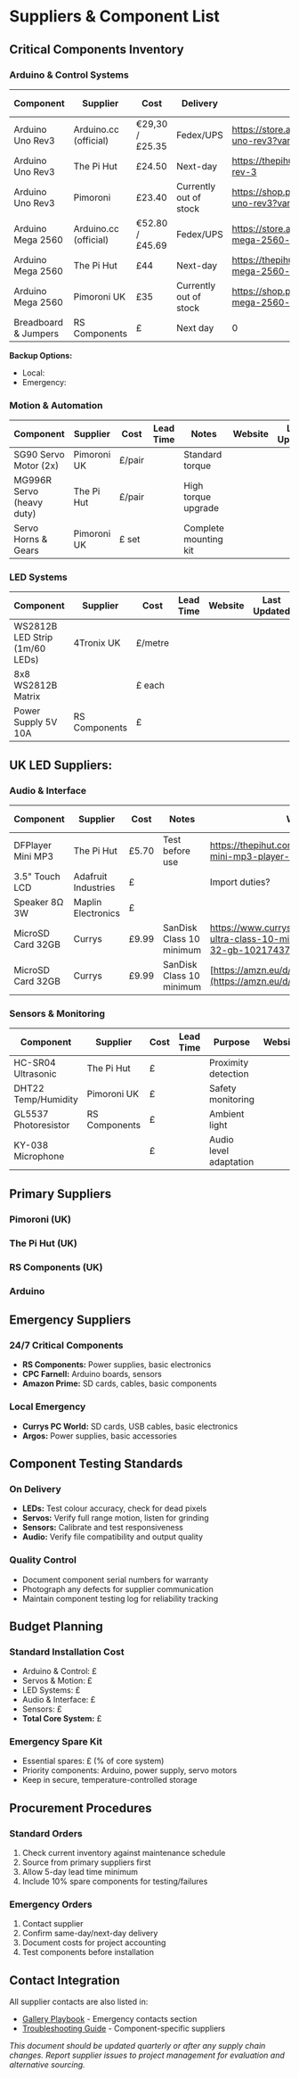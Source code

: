 
# Suppliers & Component List

## Critical Components Inventory

### Arduino & Control Systems

| Component | Supplier | Cost | Delivery | Website | Last Updated |
|-----------|----------|------|-----------|---------|-------------|
| Arduino Uno Rev3 | Arduino.cc (official) | €29,30 / £25.35 | Fedex/UPS | https://store.arduino.cc/products/arduino-uno-rev3?variant=35453920903319 | 14/09/2025 |
| Arduino Uno Rev3 | The Pi Hut | £24.50 | Next-day | https://thepihut.com/products/arduino-uno-rev-3 | 14/09/2025 |
| Arduino Uno Rev3 | Pimoroni | £23.40 | Currently out of stock | https://shop.pimoroni.com/products/arduino-uno-rev3?variant=3092610678794 | 14/09/2025 |
| Arduino Mega 2560 | Arduino.cc (official) | €52.80 / £45.69 | Fedex/UPS  | https://store.arduino.cc/products/arduino-mega-2560-rev3?queryID=undefined | 14/09/2025 |
| Arduino Mega 2560 | The Pi Hut | £44 | Next-day | https://thepihut.com/products/arduino-mega-2560-rev3 | 14/09/2025 |
| Arduino Mega 2560 | Pimoroni UK | £35 | Currently out of stock | https://shop.pimoroni.com/products/arduino-mega-2560-rev3?variant=3092530462730 | 14/09/2025 |
| Breadboard & Jumpers | RS Components | £ | Next day | 0 |  |

**Backup Options:**
- Local: 
- Emergency: 

### Motion & Automation

| Component | Supplier | Cost | Lead Time | Notes | Website | Last Updated |
|-----------|----------|------|-----------|--------|---------|-------------|
| SG90 Servo Motor (2x) | Pimoroni UK | £/pair |  | Standard torque |
| MG996R Servo (heavy duty) | The Pi Hut | £/pair |  | High torque upgrade |
| Servo Horns & Gears | Pimoroni UK | £ set |  | Complete mounting kit |

### LED Systems

| Component | Supplier | Cost | Lead Time | Website | Last Updated |
|-----------|----------|------|-----------|---------|-------------|
| WS2812B LED Strip (1m/60 LEDs) | 4Tronix UK | £/metre | |
| 8x8 WS2812B Matrix |  | £ each |  |  |
| Power Supply 5V 10A | RS Components | £ |  |  |

**UK LED Suppliers:**
- 

### Audio & Interface

| Component | Supplier | Cost | Notes | Website | Last Updated |
|-----------|----------|------|--------|---------|-------------|
| DFPlayer Mini MP3 | The Pi Hut | £5.70 | Test before use | https://thepihut.com/products/dfplayer-a-mini-mp3-player-for-arduino | 14/09/2025 |
| 3.5" Touch LCD | Adafruit Industries | £ |  | Import duties? |
| Speaker 8Ω 3W | Maplin Electronics | £ |  |  |
| MicroSD Card 32GB | Currys | £9.99 | SanDisk Class 10 minimum | https://www.currys.co.uk/products/sandisk-ultra-class-10-microsdhc-memory-card-32-gb-10217437.html | 14/09/2025 |
| MicroSD Card 32GB | Currys | £9.99 | SanDisk Class 10 minimum | [https://amzn.eu/d/gla7THC](https://amzn.eu/d/2ptiDfM) | 14/09/2025 |

 

### Sensors & Monitoring

| Component | Supplier | Cost | Lead Time | Purpose | Website | Last Updated |
|-----------|----------|------|-----------|---------|---------|-------------|
| HC-SR04 Ultrasonic | The Pi Hut | £ |  | Proximity detection |
| DHT22 Temp/Humidity | Pimoroni UK | £ |  | Safety monitoring |
| GL5537 Photoresistor | RS Components | £ |  | Ambient light |
| KY-038 Microphone |  | £ |  | Audio level adaptation |

## Primary Suppliers

### Pimoroni (UK)

### The Pi Hut (UK)

### RS Components (UK)

### Arduino



## Emergency Suppliers

### 24/7 Critical Components
- **RS Components:** Power supplies, basic electronics
- **CPC Farnell:** Arduino boards, sensors
- **Amazon Prime:** SD cards, cables, basic components 

### Local Emergency 
- **Currys PC World:** SD cards, USB cables, basic electronics
- **Argos:** Power supplies, basic accessories


## Component Testing Standards

### On Delivery
- **LEDs:** Test colour accuracy, check for dead pixels
- **Servos:** Verify full range motion, listen for grinding
- **Sensors:** Calibrate and test responsiveness
- **Audio:** Verify file compatibility and output quality

### Quality Control
- Document component serial numbers for warranty
- Photograph any defects for supplier communication
- Maintain component testing log for reliability tracking

## Budget Planning

### Standard Installation Cost
- Arduino & Control: £
- Servos & Motion: £
- LED Systems: £
- Audio & Interface: £
- Sensors: £
- **Total Core System:** £

### Emergency Spare Kit
- Essential spares: £ (% of core system)
- Priority components: Arduino, power supply, servo motors
- Keep in secure, temperature-controlled storage

## Procurement Procedures

### Standard Orders
1. Check current inventory against maintenance schedule
2. Source from primary suppliers first
3. Allow 5-day lead time minimum
4. Include 10% spare components for testing/failures

### Emergency Orders
1. Contact supplier 
2. Confirm same-day/next-day delivery
3. Document costs for project accounting
4. Test components before installation

## Contact Integration

All supplier contacts are also listed in:
- [Gallery Playbook](Gallery_Playbook_ScatteredGazesAIBias.md) - Emergency contacts section
- [Troubleshooting Guide](Troubleshooting_and_Recovery.md) - Component-specific suppliers


*This document should be updated quarterly or after any supply chain changes. Report supplier issues to project management for evaluation and alternative sourcing.*
